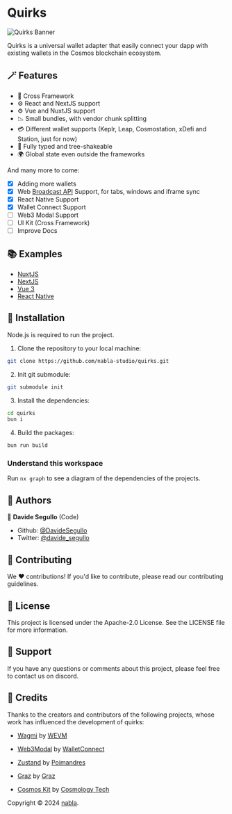 # Quirks

![Quirks Banner](https://github.com/nabla-studio/quirks/blob/main/docs/quirks-banner.jpeg)

Quirks is a universal wallet adapter that easily connect your dapp with existing wallets in the Cosmos blockchain ecosystem.

## 🪄 Features

- 🔀 Cross Framework
- ⚙️ React and NextJS support
- ⚙️ Vue and NuxtJS support
- 📉 Small bundles, with vendor chunk splitting
- 💳 Different wallet supports (Keplr, Leap, Cosmostation, xDefi and Station, just for now)
- 💪 Fully typed and tree-shakeable
- 🌍 Global state even outside the frameworks

And many more to come:

- [x] Adding more wallets
- [x] Web [Broadcast API](https://developer.mozilla.org/en-US/docs/Web/API/Broadcast_Channel_API) Support, for tabs, windows and iframe sync
- [x] React Native Support
- [x] Wallet Connect Support
- [ ] Web3 Modal Support
- [ ] UI Kit (Cross Framework)
- [ ] Improve Docs

## 📚 Examples

- [NuxtJS](https://github.com/nabla-studio/quirks-nuxt-example)
- [NextJS](https://github.com/nabla-studio/quirks/tree/main/examples/nextjs)
- [Vue 3](https://github.com/nabla-studio/quirks/tree/main/examples/vue3)
- [React Native](https://github.com/nabla-studio/quirks-mobile-dapp-starter)

## 🔧 Installation

Node.js is required to run the project.

1. Clone the repository to your local machine:

```bash
git clone https://github.com/nabla-studio/quirks.git
```

2. Init git submodule:

```bash
git submodule init
```

3. Install the dependencies:

```bash
cd quirks
bun i
```

4. Build the packages:

```bash
bun run build
```

### Understand this workspace

Run `nx graph` to see a diagram of the dependencies of the projects.

## 👥 Authors

👤 **Davide Segullo** (Code)

- Github: [@DavideSegullo](https://github.com/DavideSegullo)
- Twitter: [@davide_segullo](https://twitter.com/davide_segullo)

## 🎉 Contributing

We ❤️ contributions! If you'd like to contribute, please read our contributing
guidelines.

## 📜 License

This project is licensed under the Apache-2.0 License. See the LICENSE file for
more information.

## 🙋 Support

If you have any questions or comments about this project, please feel free to
contact us on discord.

## 🙌 Credits

Thanks to the creators and contributors of the following projects, whose work has influenced the development of quirks:

- [Wagmi](https://github.com/wevm/wagmi) by [WEVM](https://github.com/wevm)

- [Web3Modal](https://github.com/WalletConnect/web3modal) by [WalletConnect](https://github.com/WalletConnect)

- [Zustand](https://github.com/pmndrs/zustand) by [Poimandres](https://github.com/pmndrs)

- [Graz](https://github.com/graz-sh/graz) by [Graz](https://github.com/graz-sh)

- [Cosmos Kit](https://github.com/cosmology-tech/cosmos-kit) by [Cosmology Tech](https://github.com/cosmology-tech)

Copyright © 2024 [nabla](https://github.com/nabla-studio).
